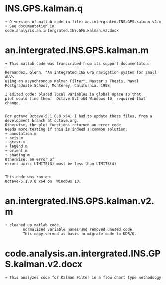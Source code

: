 # INS.GPS.kalman.q
    + Q version of matlab code in file: an.intergrated.INS.GPS.kalman.v2.m
	+ See documentation in code.analysis.an.intergrated.INS.GPS.kalman.v2.docx

# an.intergrated.INS.GPS.kalman.m

    + This matlab code was transcribed from its support documentaton: 
	
	Hernandez, Glenn, "An integrated INS GPS navigation system for small AUVs
	using an asynchronous Kalman Filter", Master's Thesis, Naval
	Postgraduate School, Monterey, California. 1998
	
	I edited code: placed local variables in global space so that
	plot would find them.  Octave 5.1 x64 Windows 10, required that change.

	
	For octave Octave-5.1.0.0 x64, I had to update these files, from a development branch at octave.org.
	Otherwise, the plot functions returned an error code. 
	Needs more testing if this is indeed a common solution.
	+ annotation.m 
	+ axis.m 
	+ gtext.m 
	+ legend.m 
	+ orient.m 
	+ shading.m
	Otherwise, an error of 
	error: axis: LIMITS(3) must be less than LIMITS(4)
	
	
	This code was run on: 
	Octave-5.1.0.0 x64 on  Windows 10.

# an.intergrated.INS.GPS.kalman.v2.m

    + cleaned up matlab code. 
			normalized variable names and removed unused code
			This copy served as basis to migrate code to KDB/Q.
			
#  code.analysis.an.intergrated.INS.GPS.kalman.v2.docx

	+ This analyzes code for Kalman Filter in a flow chart type methodoogy
	
